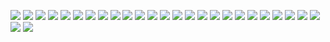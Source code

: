 ![](Chr6Mhc.png)
![](Chr6Mhc-sas.png)
![](mhc2afr.png)
![](mhc2all.png)
![](mhc2amr.png)
![](mhc2eas.png)
![](mhc2eur.png)
![](mhc2sas.png)
![](mhc3afr.png)
![](mhc3all.png)
![](mhc3amr.png)
![](mhc3eas.png)
![](mhc3eur.png)
![](mhc3sas.png)
![](mhcsas.png)
![](mhceas.png)
![](mhceur.png)
![](mhcafr.png)
![](mhcall.png)
![](mhcamr.png)
![](mhcacb.png)
![](mhcasw.png)
![](mhcgwd.png)
![](mhcesn.png)
![](mhclwk.png)
![](mhcmsl.png)
![](mhcyri.png)
